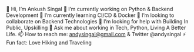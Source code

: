 👋 Hi, I’m Ankush Singal
🔭 I’m currently working on Python & Backend Development
🌱 I’m currently learning CI/CD & Docker
👯 I’m looking to collaborate on Backend Technologies
🤔 I’m looking for help with Building In Public, Upskilling
💬 Ask me about working in Tech, Python, Living A Better Life.
📫 How to reach me: andysingal@gmail.com & Twitter @andysingal
⚡ Fun fact: Love Hiking and Traveling
